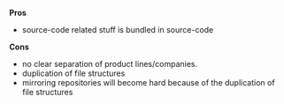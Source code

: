 **Pros**

- source-code related stuff is bundled in source-code

**Cons**

- no clear separation of product lines/companies.
- duplication of file structures
- mirroring repositories will become hard because of the duplication of file structures
